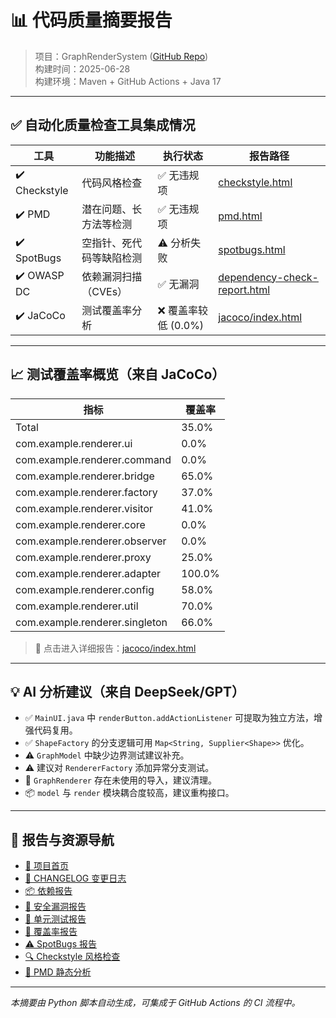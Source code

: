 # 📊 代码质量摘要报告

> 项目：GraphRenderSystem ([GitHub Repo](https://github.com/yinglichina8848/GraphRenderRestructured))  
> 构建时间：2025-06-28  
> 构建环境：Maven + GitHub Actions + Java 17

---

## ✅ 自动化质量检查工具集成情况

| 工具         | 功能描述               | 执行状态 | 报告路径 |
|--------------|------------------------|----------|------------|
| ✔️ Checkstyle | 代码风格检查                 | ✅ 无违规项   | [checkstyle.html](../checkstyle.html) |
| ✔️ PMD        | 潜在问题、长方法等检测            | ✅ 无违规项   | [pmd.html](../pmd.html) |
| ✔️ SpotBugs   | 空指针、死代码等缺陷检测           | ⚠️ 分析失败  | [spotbugs.html](../spotbugs.html) |
| ✔️ OWASP DC   | 依赖漏洞扫描（CVEs）           | ✅ 无漏洞    | [dependency-check-report.html](../dependency-check-report.html) |
| ✔️ JaCoCo     | 测试覆盖率分析                | ❌ 覆盖率较低 (0.0%) | [jacoco/index.html](../jacoco/index.html) |

---

## 📈 测试覆盖率概览（来自 JaCoCo）

| 指标         | 覆盖率 |
|--------------|--------|
| Total        | 35.0%  |
| com.example.renderer.ui | 0.0%  |
| com.example.renderer.command | 0.0%  |
| com.example.renderer.bridge | 65.0%  |
| com.example.renderer.factory | 37.0%  |
| com.example.renderer.visitor | 41.0%  |
| com.example.renderer.core | 0.0%  |
| com.example.renderer.observer | 0.0%  |
| com.example.renderer.proxy | 25.0%  |
| com.example.renderer.adapter | 100.0%  |
| com.example.renderer.config | 58.0%  |
| com.example.renderer.util | 70.0%  |
| com.example.renderer.singleton | 66.0%  |

> 📌 点击进入详细报告：[jacoco/index.html](../jacoco/index.html)

---

## 💡 AI 分析建议（来自 DeepSeek/GPT）

- ✅ `MainUI.java` 中 `renderButton.addActionListener` 可提取为独立方法，增强代码复用。
- ✅ `ShapeFactory` 的分支逻辑可用 `Map<String, Supplier<Shape>>` 优化。
- ⚠️ `GraphModel` 中缺少边界测试建议补充。
- ⚠️ 建议对 `RendererFactory` 添加异常分支测试。
- 🧼 `GraphRenderer` 存在未使用的导入，建议清理。
- 📦 `model` 与 `render` 模块耦合度较高，建议重构接口。

---

## 📌 报告与资源导航

- [📘 项目首页](../index.html)
- [📄 CHANGELOG 变更日志](CHANGELOG.html)
- [📦 依赖报告](../project-info.html)
- [🔐 安全漏洞报告](../dependency-check-report.html)
- [🧪 单元测试报告](../surefire-report.html)
- [🎯 覆盖率报告](../jacoco/index.html)
- [⚠️ SpotBugs 报告](../spotbugs.html)
- [🔍 Checkstyle 风格检查](../site/checkstyle.html)
- [📏 PMD 静态分析](../pmd.html)

---

_本摘要由 Python 脚本自动生成，可集成于 GitHub Actions 的 CI 流程中。_
